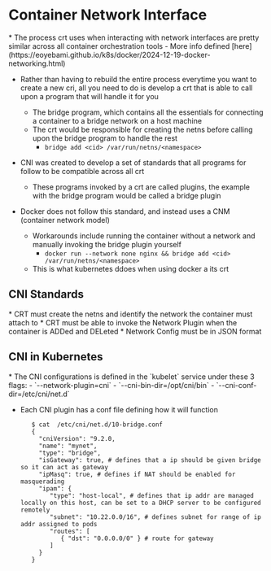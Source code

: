 <h1>Container Network Interface</h1>
* The process crt uses when interacting with network interfaces are pretty similar across all container orchestration tools
  - More info defined [here](https://eoyebami.github.io/k8s/docker/2024-12-19-docker-networking.html)

* Rather than having to rebuild the entire process everytime you want to create a new cri, all you need to do is develop a crt that is able to call upon a program that will handle it for you
  - The bridge program, which contains all the essentials for connecting a container to a bridge network on a host machine
  - The crt would be responsible for creating the netns before calling upon the bridge program to handle the rest
    * `bridge add <cid> /var/run/netns/<namespace>`

* CNI was created to develop a set of standards that all programs for follow to be compatible across all crt
  - These programs invoked by a crt are called plugins, the example with the bridge program would be called a bridge plugin

* Docker does not follow this standard, and instead uses a CNM (container network model)
  - Workarounds include running the container without a network and manually invoking the bridge plugin yourself
    * `docker run --network none nginx && bridge add <cid> /var/run/netns/<namespace>`
  - This is what kubernetes ddoes when using docker a its crt

<h2>CNI Standards</h2>
* CRT must create the netns and identify the network the container must attach to
* CRT must be able to invoke the Network Plugin when the container is ADDed and DELeted
* Network Config must be in JSON format

<h2>CNI in Kubernetes</h2>
* The CNI configurations is defined in the `kubelet` service under these 3 flags:
  - `--network-plugin=cni`
  - `--cni-bin-dir=/opt/cni/bin`
  - `--cni-conf-dir=/etc/cni/net.d`

* Each CNI plugin has a conf file defining how it will function
  ```console
     $ cat  /etc/cni/net.d/10-bridge.conf
     {
       "cniVersion": "9.2.0,
       "name": "mynet",
       "type": "bridge",
       "isGateway": true, # defines that a ip should be given bridge so it can act as gateway
       "ipMasq": true, # defines if NAT should be enabled for masquerading
       "ipam": {
          "type": "host-local", # defines that ip addr are managed locally on this host, can be set to a DHCP server to be configured remotely
          "subnet": "10.22.0.0/16", # defines subnet for range of ip addr assigned to pods
          "routes": [
             { "dst": "0.0.0.0/0" } # route for gateway
          ]
       }
     }
  ```  
